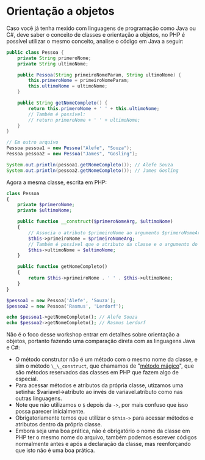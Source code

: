 # Orientação a objetos

Caso você já tenha mexido com linguagens de programação como Java ou C#, deve saber o conceito de classes e orientação a objetos, no PHP é possível utilizar o mesmo conceito, analise o código em Java a seguir:

```java
public class Pessoa {
    private String primeroNome;
    private String ultimoNome;

    public Pessoa(String primeiroNomeParam, String ultimoNome) {
        this.primeroNome = primeiroNomeParam;
        this.ultimoNome = ultimoNome;
    }

    public String getNomeCompleto() {
        return this.primeroNome + ' ' + this.ultimoNome;
        // Também é possível:
        // return primeroNome + ' ' + ultimoNome;
    }
}

// Em outro arquivo
Pessoa pessoa1 = new Pessoa("Alefe", "Souza");
Pessoa pessoa2 = new Pessoa("James", "Gosling");

System.out.println(pessoa1.getNomeCompleto()); // Alefe Souza
System.out.println(pessoa2.getNomeCompleto()); // James Gosling
```

Agora a mesma classe, escrita em PHP:

```php
class Pessoa
{
    private $primeroNome;
    private $ultimoNome;

    public function __construct($primeroNomeArg, $ultimoNome)
    {
        // Associa o atributo $primeiroNome ao argumento $primeroNomeArg utilizando o $this.
        $this->primeiroNome = $primeiroNomeArg;
        // Também é possível que o atributo da classe e o argumento do método possuam o mesmo nome.
        $this->ultimoNome = $ultimoNome;
    }

    public function getNomeCompleto()
    {
        return $this->primeiroNome . ' ' . $this->ultimoNome;
    }
}

$pessoa1 = new Pessoa('Alefe', 'Souza');
$pessoa2 = new Pessoa('Rasmus', 'Lerdorf');

echo $pessoa1->getNomeCompleto(); // Alefe Souza
echo $pessoa2->getNomeCompleto(); // Rasmus Lerdorf
```

Não é o foco desse workshop entrar em detalhes sobre orientação a objetos, portanto fazendo uma comparação direta com as linguagens Java e C#:

* O método construtor não é um método com o mesmo nome da classe, e sim o método `\_\_construct`, que chamamos de "[método mágico](http://php.net/manual/pt_BR/language.oop5.magic.php)", que são métodos reservados das classes em PHP que fazem algo de especial.
* Para acessar métodos e atributos da própria classe, utizamos uma setinha: $variavel->atributo ao invés de variavel.atributo como nas outras linguagens.
* Note que não utilizamos o `$` depois da `->`, por mais confuso que isso possa parecer inicialmente.
* Obrigatoriamente temos que utilizar o `$this->` para acessar métodos e atributos dentro da própria classe.
* Embora seja uma boa prática, não é obrigatório o nome da classe em PHP ter o mesmo nome do arquivo, também podemos escrever códigos normalmente antes e após a declaração da classe, mas reenforçando que isto não é uma boa prática.
